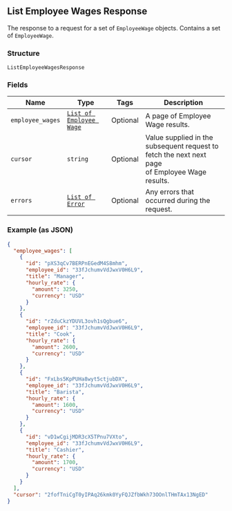 ## List Employee Wages Response

The response to a request for a set of `EmployeeWage` objects. Contains 
a set of `EmployeeWage`.

### Structure

`ListEmployeeWagesResponse`

### Fields

| Name | Type | Tags | Description |
|  --- | --- | --- | --- |
| `employee_wages` | [`List of Employee Wage`](/doc/models/employee-wage.md) | Optional | A page of Employee Wage results. |
| `cursor` | `string` | Optional | Value supplied in the subsequent request to fetch the next next page<br>of Employee Wage results. |
| `errors` | [`List of Error`](/doc/models/error.md) | Optional | Any errors that occurred during the request. |

### Example (as JSON)

```json
{
  "employee_wages": [
    {
      "id": "pXS3qCv7BERPnEGedM4S8mhm",
      "employee_id": "33fJchumvVdJwxV0H6L9",
      "title": "Manager",
      "hourly_rate": {
        "amount": 3250,
        "currency": "USD"
      }
    },
    {
      "id": "rZduCkzYDUVL3ovh1sQgbue6",
      "employee_id": "33fJchumvVdJwxV0H6L9",
      "title": "Cook",
      "hourly_rate": {
        "amount": 2600,
        "currency": "USD"
      }
    },
    {
      "id": "FxLbs5KpPUHa8wyt5ctjubDX",
      "employee_id": "33fJchumvVdJwxV0H6L9",
      "title": "Barista",
      "hourly_rate": {
        "amount": 1600,
        "currency": "USD"
      }
    },
    {
      "id": "vD1wCgijMDR3cX5TPnu7VXto",
      "employee_id": "33fJchumvVdJwxV0H6L9",
      "title": "Cashier",
      "hourly_rate": {
        "amount": 1700,
        "currency": "USD"
      }
    }
  ],
  "cursor": "2fofTniCgT0yIPAq26kmk0YyFQJZfbWkh73OOnlTHmTAx13NgED"
}
```

